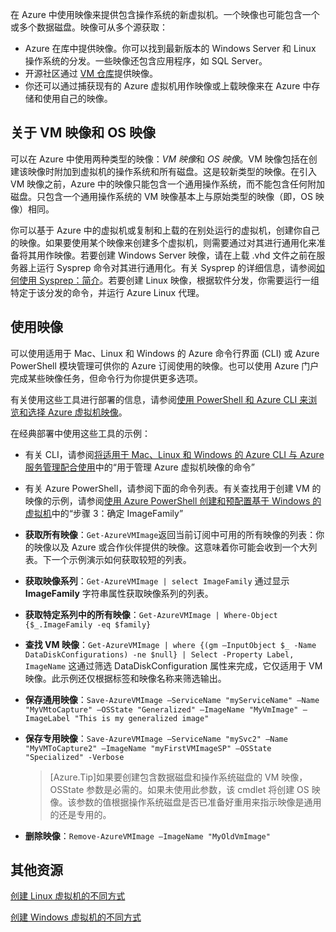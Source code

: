 在 Azure 中使用映像来提供包含操作系统的新虚拟机。一个映像也可能包含一个或多个数据磁盘。映像可从多个源获取：

-	Azure 在库中提供映像。你可以找到最新版本的 Windows Server 和 Linux 操作系统的分发。一些映像还包含应用程序，如 SQL Server。
-	开源社区通过 [VM 仓库](http://vmdepot.msopentech.com/List/Index)提供映像。
-	你还可以通过捕获现有的 Azure 虚拟机用作映像或上载映像来在 Azure 中存储和使用自己的映像。

## 关于 VM 映像和 OS 映像

可以在 Azure 中使用两种类型的映像：*VM 映像*和 *OS 映像*。VM 映像包括在创建该映像时附加到虚拟机的操作系统和所有磁盘。这是较新类型的映像。在引入 VM 映像之前，Azure 中的映像只能包含一个通用操作系统，而不能包含任何附加磁盘。只包含一个通用操作系统的 VM 映像基本上与原始类型的映像（即，OS 映像）相同。

你可以基于 Azure 中的虚拟机或复制和上载的在别处运行的虚拟机，创建你自己的映像。如果要使用某个映像来创建多个虚拟机，则需要通过对其进行通用化来准备将其用作映像。若要创建 Windows Server 映像，请在上载 .vhd 文件之前在服务器上运行 Sysprep 命令对其进行通用化。有关 Sysprep 的详细信息，请参阅[如何使用 Sysprep：简介](https://technet.microsoft.com/zh-cn/library/bb457073.aspx)。若要创建 Linux 映像，根据软件分发，你需要运行一组特定于该分发的命令，并运行 Azure Linux 代理。

## 使用映像

可以使用适用于 Mac、Linux 和 Windows 的 Azure 命令行界面 (CLI) 或 Azure PowerShell 模块管理可供你的 Azure 订阅使用的映像。也可以使用 Azure 门户完成某些映像任务，但命令行为你提供更多选项。

有关使用这些工具进行部署的信息，请参阅[使用 PowerShell 和 Azure CLI 来浏览和选择 Azure 虚拟机映像](/documentation/articles/virtual-machines-linux-cli-ps-findimage)。

在经典部署中使用这些工具的示例：

- 有关 CLI，请参阅[将适用于 Mac、Linux 和 Windows 的 Azure CLI 与 Azure 服务管理配合使用](/documentation/articles/virtual-machines-command-line-tools)中的“用于管理 Azure 虚拟机映像的命令”
- 有关 Azure PowerShell，请参阅下面的命令列表。有关查找用于创建 VM 的映像的示例，请参阅[使用 Azure PowerShell 创建和预配置基于 Windows 的虚拟机](/documentation/articles/virtual-machines-windows-classic-create-powershell)中的“步骤 3：确定 ImageFamily”

-	**获取所有映像**：`Get-AzureVMImage`返回当前订阅中可用的所有映像的列表：你的映像以及 Azure 或合作伙伴提供的映像。这意味着你可能会收到一个大列表。下一个示例演示如何获取较短的列表。
-	**获取映像系列**：`Get-AzureVMImage | select ImageFamily` 通过显示 **ImageFamily** 字符串属性获取映像系列的列表。
-	**获取特定系列中的所有映像**：`Get-AzureVMImage | Where-Object {$_.ImageFamily -eq $family}`
-	**查找 VM 映像**：`Get-AzureVMImage | where {(gm –InputObject $_ -Name DataDiskConfigurations) -ne $null} | Select -Property Label, ImageName` 这通过筛选 DataDiskConfiguration 属性来完成，它仅适用于 VM 映像。此示例还仅根据标签和映像名称来筛选输出。
-	**保存通用映像**：`Save-AzureVMImage –ServiceName "myServiceName" –Name "MyVMtoCapture" –OSState "Generalized" –ImageName "MyVmImage" –ImageLabel "This is my generalized image"`
-	**保存专用映像**：`Save-AzureVMImage –ServiceName "mySvc2" –Name "MyVMToCapture2" –ImageName "myFirstVMImageSP" –OSState "Specialized" -Verbose`

	>[Azure.Tip]如果要创建包含数据磁盘和操作系统磁盘的 VM 映像，OSState 参数是必需的。如果未使用此参数，该 cmdlet 将创建 OS 映像。该参数的值根据操作系统磁盘是否已准备好重用来指示映像是通用的还是专用的。

-	**删除映像**：`Remove-AzureVMImage –ImageName "MyOldVmImage"`

## 其他资源

[创建 Linux 虚拟机的不同方式](/documentation/articles/virtual-machines-linux-creation-choices)

[创建 Windows 虚拟机的不同方式](/documentation/articles/virtual-machines-windows-creation-choices)
